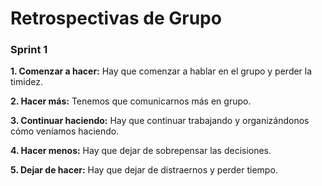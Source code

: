 # Retrospectivas de Grupo
### Sprint 1
**1. Comenzar a hacer:** Hay que comenzar a hablar en el grupo y perder la timidez. 

**2. Hacer más:** Tenemos que comunicarnos más en grupo.

**3. Continuar haciendo:** Hay que continuar trabajando y organizándonos cómo veníamos haciendo. 

**4. Hacer menos:** Hay que dejar de sobrepensar las decisiones.

**5. Dejar de hacer:** Hay que dejar de distraernos y perder tiempo. 
